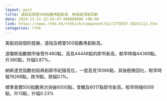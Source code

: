 ```yaml
---
layout: post
title: 道指及標普500指數再創新高　納指破頂後回軟
date: 2024-11-11 22:54:47.000000000 +08:00
link: https://news.rthk.hk/rthk/ch/component/k2/1778597-20241111.htm
categories: rthk
---
```


美股初段個別發展，道指及標普500指數再創新高。

道瓊斯指數開市後曾升460點，高見44448點的即市新高，較早時報44369點，升380點，升幅0.87%。

納斯達克指數初段再創即市紀錄高位，一度高見19366點，其後輕微回吐，較早時報19268點，跌18點，跌幅0.1%。

標準普爾500指數再次突破6000點，曾觸及6017點即市新高，較早時報6009點，升13點，升幅0.23%
